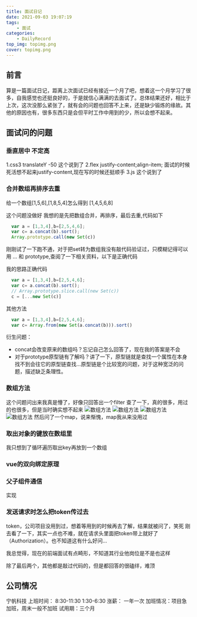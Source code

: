 ```yaml
---
title: 面试日记
date: 2021-09-03 19:07:19
tags:
    - 面试
categories:
    - DailyRecord
top_img: topimg.png
cover: topimg.png
---
```


## 前言

算是一篇面试日记，距离上次面试已经有接近一个月了吧，想着这一个月学习了很多，自我感觉也还挺良好的，于是就信心满满的去面试了。总体结果还好，相比于上次，这次没那么紧张了，就有会的问题也回答不上来，还是缺少锻炼的缘故。其他的原因也有，很多东西只是会但平时工作中用到的少，所以会想不起来。

## 面试问的问题

### 垂直居中 不定高

1.css3 translateY -50
这个说到了
2.flex justify-content;align-item; 
面试的时候死活想不起来justify-content,现在写的时候还挺顺手
3.js
这个说到了

### 合并数组再排序去重

给一个数组[1,5,6],[1,8,5,4]怎么得到 [1,4,5,6,8]

这个问题没做好
我想的是先把数组合并，再排序，最后去重,代码如下
``` js
  var a = [1,3,4],b=[2,5,4,6];
  var c= a.concat(b).sort();
  Array.prototype.call(new Set(c))
```
刚刚试了一下跑不通，对于把set转为数组我没有敲代码验证过，只模糊记得可以用 ... 和 prototype,查阅了一下相关资料，以下是正确代码

我的思路正确代码

``` js
  var a = [1,3,4],b=[2,5,4,6];
  var c= a.concat(b).sort();
  // Array.prototype.slice.call(new Set(c))
  c = [...new Set(c)]
```

其他方法

``` js
  var a = [1,3,4],b=[2,5,4,6];
  var c= Array.from(new Set(a.concat(b))).sort()

```

衍生问题：
- concat会改变原来的数组吗？忘记自己怎么回答了，现在我的答案是不会
- 对于prototype原型链有了解吗？讲了一下，原型链就是查找一个属性在本身找不到会往它的原型链查找...原型链是个比较宽的问题，对于这种宽泛的问题，描述缺乏条理性。

### 数组方法

这个问题问出来我真是懵了，好像只回答出一个filter
查了一下，真的很多，用过的也很多，但是当时确实想不起来
![数组方法](ArrayFunc1.png)
![数组方法](ArrayFunc2.png)
![数组方法](ArrayFunc3.png)
![数组方法](ArrayFunc4.png)
然后问了一个map，说来惭愧，map我从来没用过

### 取出对象的键放在数组里

我只想到了循环遍历取出key再放到一个数组

### vue的双向绑定原理

### 父子组件通信

实现<my-input v-model=”x“>

### 发送请求时怎么把token传过去

token，公司项目没用到过，想着等用到的时候再去了解，结果就被问了，笑死
刚去看了一下，其实一点也不难，就在请求头里面把token带上就好了（Authorization）。也不知道这有什么好问...


我总觉得，现在的前端面试有点畸形，不知道其行业他岗位是不是也这样

除了最后两个，其他都是敲过代码的，但是都回答的很磕绊，难顶


## 公司情况

宁帆科技
上班时间： 8:30-11:30  1:30-6:30
涨薪： 一年一次
加班情况：项目急加班，周末一般不加班
试用期：三个月
